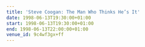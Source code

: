 ```yaml
---
title: 'Steve Coogan: The Man Who Thinks He’s It'
date: 1998-06-13T19:30:00+01:00
start: 1998-06-13T19:30:00+01:00
end: 1998-06-13T22:00:00+01:00
venue_id: 9c4wf3gx+ff
---
```

